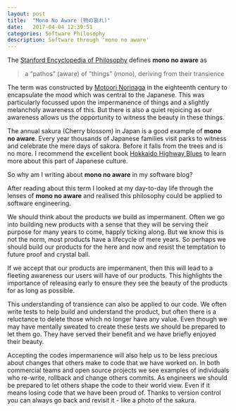 ```yaml
---
layout: post
title:  "Mono No Aware (物の哀れ)"
date:   2017-04-04 12:39:51
categories: Software Philosophy
description: Software through 'mono no aware'
---
```


The [Stanford Encyclopedia of Philosophy](https://plato.stanford.edu/entries/japanese-aesthetics/) defines **mono no aware** as
> a “pathos” (aware) of “things” (mono), deriving from their transience

The term was constructed by [Motoori Norinaga](https://en.wikipedia.org/wiki/Motoori_Norinaga) in the eighteenth century to encapsulate the mood which was central to the Japanese.  This was particularly focussed upon the impermanence of things and a slightly melancholy awareness of this.  But there is also a quiet rejoicing as our awareness allows us the opportunity to witness the beauty in these things.

The annual sakura (Cherry blossom) in Japan is a good example of **mono no aware**.  Every year thousands of Japanese families visit parks to witness and celebrate the mere days of sakora.  Before it falls from the trees and is no more.  I recommend the excellent book [Hokkaido Highway Blues](https://www.amazon.co.uk/Hokkaido-Highway-Blues-Hitchhiking-Japan/dp/1841952885) to learn more about this part of Japanese culture.

So why am I writing about **mono no aware** in my software blog?

After reading about this term I looked at my day-to-day life through the lenses of **mono no aware** and realised this philosophy could be  applied to software engineering. 

We should think about the products we build as impermanent.  Often we go into building new products with a sense that they will be serving their purpose for many years to come, happly ticking along.  But we know this is not the norm, most products have a lifecycle of mere years.  So perhaps we should build our products for the here and now and resist the temptation to future proof and crystal ball.

If we accept that our products are impermanent, then this will lead to a fleeting awareness our users will have of our products.  This highlights the importance of releasing early to ensure they see the beauty of the products for as long as possible.

This understanding of transience can also be applied to our code.  We often write tests to help build and understand the product, but often there is a reluctance to delete those which no longer have any value.  Even though we may have mentally sweated to create these tests we should be prepared to let them go.  They have served their benefit and we have briefly enjoyed their beauty.

Accepting the codes impermanence will also help us to be less precious about changes that others make to code that we have worked on.  In both commercial teams and open source projects we see examples of individuals who re-write, rollback and change others commits. As engineers we should be prepared to let others shape the code to their world view.  Even if it means losing code that we have been proud of.  Thanks to version control you can always go back and revisit it - like a photo of the sakura.

